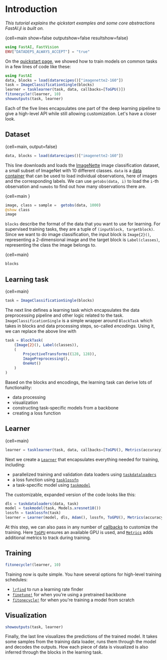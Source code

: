 # Introduction

*This tutorial explains the qickstart examples and some core abstractions FastAI.jl is built on.*

{cell=main show=false outputshow=false resultshow=false}
```julia
using FastAI, FastVision
ENV["DATADEPS_ALWAYS_ACCEPT"] = "true"
```

On the [quickstart page](./notebooks/quickstart.ipynb), we showed how to train models on common tasks in a few lines of code like these:

```julia
using FastAI
data, blocks = load(datarecipes()["imagenette2-160"])
task = ImageClassificationSingle(blocks)
learner = tasklearner(task, data, callbacks=[ToGPU()])
fitonecycle!(learner, 10)
showoutputs(task, learner)
```

Each of the five lines encapsulates one part of the deep learning pipeline to give a high-level API while still allowing customization. Let's have a closer look. 

## Dataset

{cell=main, output=false}
```julia
data, blocks = load(datarecipes()["imagenette2-160"])
```

This line downloads and loads the [ImageNette](https://github.com/fastai/imagenette) image classification dataset, a small subset of ImageNet with 10 different classes. `data` is a [data container](data_containers.md) that can be used to load individual observations, here of images and the corresponding labels. We can use `getobs(data, i)` to load the `i`-th observation and `numobs` to find out how many observations there are.

{cell=main }
```julia
image, class = sample =  getobs(data, 1000)
@show class
image
```

`blocks` describe the format of the data that you want to use for learning. For supervised training tasks, they are a tuple of `(inputblock, targetblock)`. Since we want to do image classification, the input block is `Image{2}()`, representing a 2-dimensional image and the target block is `Label(classes)`, representing the class the image belongs to.

{cell=main}
```julia
blocks
```

## Learning task

{cell=main}
```julia
task = ImageClassificationSingle(blocks)
```

The next line defines a learning task which encapsulates the data preprocessing pipeline and other logic related to the task. `ImageClassificationSingle` is a simple wrapper around `BlockTask` which takes in blocks and data processing steps, so-called _encodings_. Using it, we can replace the above line with


```julia
task = BlockTask(
    (Image{2}(), Label(classes)),
    (
        ProjectiveTransforms((128, 128)),
        ImagePreprocessing(),
        OneHot()
    )
)
```

Based on the blocks and encodings, the learning task can derive lots of functionality:

- data processing
- visualization
- constructing task-specific models from a backbone
- creating a loss function

## Learner

{cell=main}
```julia
learner = tasklearner(task, data, callbacks=[ToGPU(), Metrics(accuracy)])
```

Next we create a [`Learner`](#) that encapsulates everything needed for training, including:
- parallelized training and validation data loaders using [`taskdataloaders`](#)
- a loss function using [`tasklossfn`](#)
- a task-specific model using [`taskmodel`](#)

The customizable, expanded version of the code looks like this:

```julia
dls = taskdataloaders(data, task)
model = taskmodel(task, Models.xresnet18())
lossfn = tasklossfn(task)
learner = Learner(model, dls, Adam(), lossfn, ToGPU(), Metrics(accuracy))
```

At this step, we can also pass in any number of [callbacks](https://fluxml.ai/FluxTraining.jl/dev/docs/callbacks/reference.md.html) to customize the training. Here [`ToGPU`](#) ensures an available GPU is used, and [`Metrics`](#) adds additional metrics to track during training.

## Training

```julia
fitonecycle!(learner, 10)
```

Training now is quite simple. You have several options for high-level training schedules:

- [`lrfind`](#) to run a learning rate finder
- [`finetune!`](#) for when you're using a pretrained backbone
- [`fitonecycle!`](#) for when you're training a model from scratch



## Visualization

```julia
showoutputs(task, learner)
```

Finally, the last line visualizes the predictions of the trained model. It takes some samples from the training data loader, runs them through the model and decodes the outputs. How each piece of data is visualized is also inferred through the blocks in the learning task.